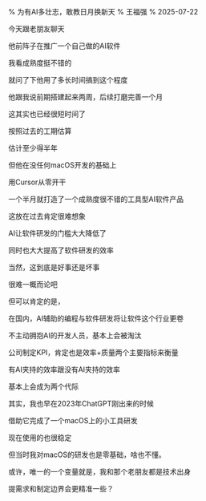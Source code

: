 % 为有AI多壮志，敢教日月换新天
% 王福强
% 2025-07-22


今天跟老朋友聊天

他前阵子在推广一个自己做的AI软件

我看成熟度挺不错的

就问了下他用了多长时间搞到这个程度

他跟我说前期搭建起来两周，后续打磨完善一个月

这其实也已经很短时间了

按照过去的工期估算

估计至少得半年

但他在没任何macOS开发的基础上

用Cursor从零开干

一个半月就打造了一个成熟度很不错的工具型AI软件产品

这放在过去肯定很难想象

AI让软件研发的门槛大大降低了

同时也大大提高了软件研发的效率

当然，这到底是好事还是坏事

很难一概而论吧

但可以肯定的是，

在国内，AI辅助的编程与软件研发将让软件这个行业更卷

不主动拥抱AI的开发人员，基本上会被淘汰

公司制定KPI，肯定也是效率+质量两个主要指标来衡量

有AI夹持的效率跟没有AI夹持的效率

基本上会成为两个代际

其实，我也早在2023年ChatGPT刚出来的时候

借助它完成了一个macOS上的小工具研发

现在使用的也很稳定

但当时我对macOS的研发也是零基础，啥也不懂。

或许，唯一的一个变量就是，我和那个老朋友都是技术出身

提需求和制定边界会更精准一些？
